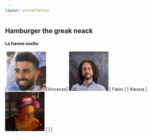 ```yaml
---
layout: presentation
---
```


## Hamburger the greak neack

#### Lo hanno scelto

|![Vincenzo](./images/vincenzo.jpg)|Vincenzo| ![Fabio](./images/Fabio.jpg) | Fabio |
| Alessia |![Alessia](./images/Alessia.JPG) |  | |
